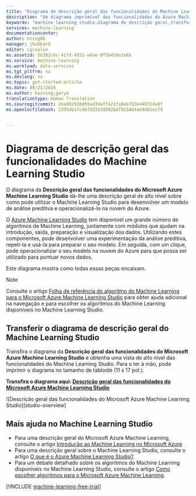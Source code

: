 ```yaml
---
title: "Diagrama de descrição geral das funcionalidades do Machine Learning Studio | Microsoft Docs"
description: "Um diagrama imprimível das funcionalidades do Azure Machine Learning Studio demonstra como utilizar o Studio para desenvolver uma análise preditiva experimentá-lo e operacionalizá-lo na nuvem do Azure."
keywords: "machine learning studio,diagrama de descrição geral,transferir"
services: machine-learning
documentationcenter: 
author: hning86
manager: jhubbard
editor: cgronlun
ms.assetid: 5b302c6c-41fd-4551-a4ae-0f5b450e1e6b
ms.service: machine-learning
ms.workload: data-services
ms.tgt_pltfrm: na
ms.devlang: na
ms.topic: get-started-article
ms.date: 09/21/2016
ms.author: haining;garye
translationtype: Human Translation
ms.sourcegitcommit: 2ea002938d69ad34aff421fa0eb753e449724a8f
ms.openlocfilehash: 23954b17c96fd33159892b6f9254b4ae9d02ecf9


---
```

# <a name="overview-diagram-of-azure-machine-learning-studio-capabilities"></a>Diagrama de descrição geral das funcionalidades do Machine Learning Studio
O diagrama da **Descrição geral das funcionalidades do Microsoft Azure Machine Learning Studio** dá-lhe uma descrição geral de alto nível sobre como pode utilizar o Machine Learning Studio para desenvolver um modelo de análise preditiva e operacionalizá-lo na nuvem do Azure.

O [Azure Machine Learning Studio](https://studio.azureml.net/) tem disponível um grande número de algoritmos de Machine Learning, juntamente com módulos que ajudam na introdução, saída, preparação e visualização dos dados. Utilizando estes componentes, pode desenvolver uma experimentação da análise preditiva, repeti-la e usá-la para preparar o seu modelo.
Em seguida, com um clique, pode operacionalizar o seu modelo na nuvem do Azure para que possa ser utilizado para pontuar novos dados.

Este diagrama mostra como todas essas peças encaixam.

> [!NOTE]
> Consulte o artigo [Folha de referência do algoritmo do Machine Learning para o Microsoft Azure Machine Learning Studio](machine-learning-algorithm-cheat-sheet.md) para obter ajuda adicional na navegação e para escolher os algoritmos do Machine Learning disponíveis no Machine Learning Studio.
> 
> 

## <a name="download-the-machine-learning-studio-overview-diagram"></a>Transferir o diagrama de descrição geral do Machine Learning Studio
Transfira o diagrama da **Descrição geral das funcionalidades do Microsoft Azure Machine Learning Studio** e obtenha uma vista de alto nível das funcionalidades do Machine Learning Studio. Para o ter à mão, pode imprimir o diagrama no tamanho de tabloide (11 x 17 pol.).

**Transfira o diagrama aqui: [Descrição geral das funcionalidades do Microsoft Azure Machine Learning Studio](http://download.microsoft.com/download/C/4/6/C4606116-522F-428A-BE04-B6D3213E9E52/ml_studio_overview_v1.1.pdf)**

![Descrição geral das funcionalidades do Microsoft Azure Machine Learning Studio][studio-overview]

[descrição geral do studio]: ./media/machine-learning-studio-overview-diagram/ml_studio_overview_v1.1.png


## <a name="more-help-with-machine-learning-studio"></a>Mais ajuda no Machine Learning Studio
* Para uma descrição geral do Microsoft Azure Machine Learning, consulte o artigo [Introdução ao Machine Learning no Microsoft Azure](machine-learning-what-is-machine-learning.md)
* Para uma descrição geral sobre o Machine Learning Studio, consulte o artigo [O que é o Azure Machine Learning Studio?](machine-learning-what-is-ml-studio.md).
* Para um debate detalhado sobre os algoritmos do Machine Learning disponíveis no Machine Learning Studio, consulte o artigo [Como escolher algoritmos para o Microsoft Azure Machine Learning](machine-learning-algorithm-choice.md).

[!INCLUDE [machine-learning-free-trial](../../includes/machine-learning-free-trial.md)]




<!--HONumber=Nov16_HO2-->


